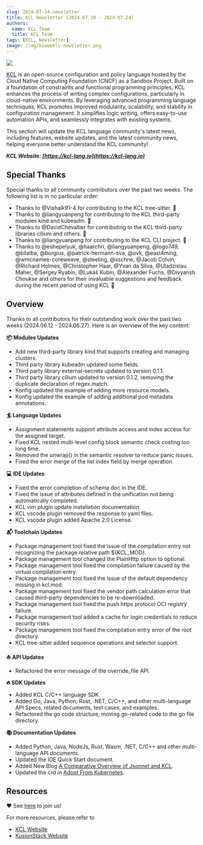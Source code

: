 ```yaml
---
slug: 2024-07-24-newsletter
title: KCL Newsletter (2024.07.10 - 2024.07.24)
authors:
  name: KCL Team
  title: KCL Team
tags: [KCL, Newsletter]
image: /img/biweekly-newsletter.png
---
```


![](/img/biweekly-newsletter.png)

[KCL](https://github.com/kcl-lang/kcl) is an open-source configuration and policy language hosted by the Cloud Native Computing Foundation (CNCF) as a Sandbox Project. Built on a foundation of constraints and functional programming principles, KCL enhances the process of writing complex configurations, particularly in cloud-native environments. By leveraging advanced programming language techniques, KCL promotes improved modularity, scalability, and stability in configuration management. It simplifies logic writing, offers easy-to-use automation APIs, and seamlessly integrates with existing systems.

This section will update the KCL language community's latest news, including features, website updates, and the latest community news, helping everyone better understand the KCL community!

**_KCL Website: [https://kcl-lang.io](https://kcl-lang.io)_**

## Special Thanks

Special thanks to all community contributors over the past two weeks. The following list is in no particular order:

- Thanks to @Vishalk91-4 for contributing to the KCL tree-sitter. 🙌
- Thanks to @liangyuanpeng for contributing to the KCL third-party modules kind and kubeadm. 🙌
- Thanks to @DavidChevallier for contributing to the KCL third-party libraries cilium and others. 🙌
- Thanks to @liangyuanpeng for contributing to the KCL CLI project. 🙌
- Thanks to @eshepelyuk, @haarchri, @liangyuanpeng, @logo749, @bilalba, @borgius, @patrick-hermann-sva, @ovk, @east4ming, @wmcnamee-coreweave, @steeling, @sschne, @Jacob Colvin, @Richard Holmes, @Christopher Haar, @Yvan da Silva, @Uladzislau Maher, @Sergey Ryabin, @Lukáš Kubín, @Alexander Fuchs, @Divyansh Choukse and others for their invaluable suggestions and feedback during the recent period of using KCL 🙌

## Overview

Thanks to all contributors for their outstanding work over the past two weeks (2024.06.12 - 2024.06.27). Here is an overview of the key content:

**📦️ Modules Updates**

- Add new third-party library kind that supports creating and managing clusters.
- Third party library kubeadm updated some fields.
- Third party library external-secrets updated to version 0.1.1.
- Third party library cilium updated to version 0.1.2, removing the duplicate declaration of regex.match.
- Konfig updated the example of adding more resource models.
- Konfig updated the example of adding additional pod metadata annotations.

**🏄 Language Updates**

- Assignment statements support attribute access and index access for the assigned target.
- Fixed KCL nested multi-level config block semantic check costing too long time.
- Removed the unwrap() in the semantic resolver to reduce panic issues.
- Fixed the error merge of the list index field by merge operation.

**💻 IDE Updates**

- Fixed the error completion of schema doc in the IDE.
- Fixed the issue of attributes defined in the unification not being automatically completed.
- KCL vim plugin update installation documentation.
- KCL vscode plugin removed the response to yaml files.
- KCL vscode plugin added Apache 2.0 License.

**📬️ Toolchain Updates**

- Package management tool fixed the issue of the compilation entry not recognizing the package relative path ${KCL_MOD}.
- Package management tool changed the PlainHttp option to optional.
- Package management tool fixed the compilation failure caused by the virtual compilation entry.
- Package management tool fixed the issue of the default dependency missing in kcl.mod.
- Package management tool fixed the vendor path calculation error that caused third-party dependencies to be re-downloaded.
- Package management tool fixed the push https protocol OCI registry failure.
- Package management tool added a cache for login credentials to reduce security risks.
- Package management tool fixed the compilation entry error of the root directory.
- KCL tree-sitter added sequence operations and selector support.

**⛵️ API Updates**

- Refactored the error message of the override_file API.

**🔥 SDK Updates**

- Added KCL C/C++ language SDK.
- Added Go, Java, Python, Rust, .NET, C/C++, and other multi-language API Specs, related documents, test cases, and examples.
- Refactored the go code structure, moving go-related code to the go file directory.

**📚️ Documentation Updates**

- Added Python, Java, NodeJs, Rust, Wasm, .NET, C/C++ and other multi-language API documents.
- Updated the IDE Quick Start document.
- Added New Blog [A Comparative Overview of Jsonnet and KCL](https://www.kcl-lang.io/blog/2024-07-22-Jsonnet-kcl-comparison).
- Updated the crd in [Adopt From Kubernetes](https://www.kcl-lang.io/docs/user_docs/guides/working-with-k8s/adopt-from-kubernetes).

## Resources

❤️ See [here](https://github.com/kcl-lang/community) to join us!

For more resources, please refer to

- [KCL Website](https://kcl-lang.io/)
- [KusionStack Website](https://kusionstack.io/)
